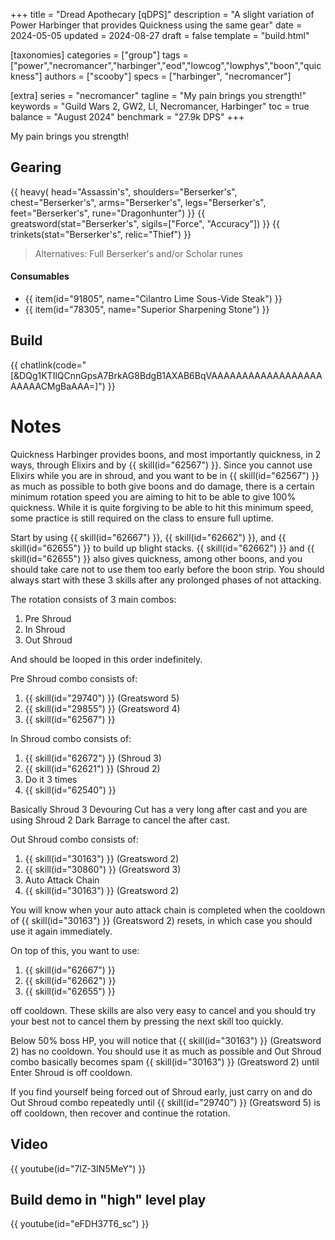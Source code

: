 +++
title = "Dread Apothecary [qDPS]"
description = "A slight variation of Power Harbinger that provides Quickness using the same gear"
date = 2024-05-05
updated = 2024-08-27
draft = false
template = "build.html"

[taxonomies]
categories = ["group"]
tags = ["power","necromancer","harbinger","eod","lowcog","lowphys","boon","quickness"]
authors = ["scooby"]
specs = ["harbinger", "necromancer"]

[extra]
series = "necromancer"
tagline = "My pain brings you strength!"
keywords = "Guild Wars 2, GW2, LI, Necromancer, Harbinger"
toc = true
balance = "August 2024"
benchmark = "27.9k DPS"
+++

My pain brings you strength!

## Gearing

{{ heavy(
	head="Assassin's",
	shoulders="Berserker's",
	chest="Berserker's",
	arms="Berserker's",
	legs="Berserker's",
	feet="Berserker's",
	rune="Dragonhunter") }}
{{ greatsword(stat="Berserker's", sigils=["Force", "Accuracy"]) }}
{{ trinkets(stat="Berserker's", relic="Thief") }}

> Alternatives: Full Berserker's and/or Scholar runes

#### Consumables

- {{ item(id="91805", name="Cilantro Lime Sous-Vide Steak") }}
- {{ item(id="78305", name="Superior Sharpening Stone") }}

## Build

{{ chatlink(code="[&DQg1KTIlQCnnGpsA7BrkAG8BdgB1AXAB6BqVAAAAAAAAAAAAAAAAAAAAAAACMgBaAAA=]") }}

# Notes

Quickness Harbinger provides boons, and most importantly quickness, in 2 ways, through Elixirs and by {{ skill(id="62567") }}. Since you cannot use Elixirs while you are in shroud, and you want to be in {{ skill(id="62567") }} as much as possible to both give boons and do damage, there is a certain minimum rotation speed you are aiming to hit to be able to give 100% quickness. While it is quite forgiving to be able to hit this minimum speed, some practice is still required on the class to ensure full uptime.

Start by using {{ skill(id="62667") }}, {{ skill(id="62662") }}, and {{ skill(id="62655") }} to build up blight stacks. {{ skill(id="62662") }} and {{ skill(id="62655") }} also gives quickness, among other boons, and you should take care not to use them too early before the boon strip. You should always start with these 3 skills after any prolonged phases of not attacking.

The rotation consists of 3 main combos:  
1. Pre Shroud  
1. In Shroud  
1. Out Shroud

And should be looped in this order indefinitely.

Pre Shroud combo consists of:  
1. {{ skill(id="29740") }} (Greatsword 5)  
1. {{ skill(id="29855") }} (Greatsword 4)  
1. {{ skill(id="62567") }}

In Shroud combo consists of:  
1. {{ skill(id="62672") }} (Shroud 3)  
1. {{ skill(id="62621") }} (Shroud 2)  
1. Do it 3 times  
1. {{ skill(id="62540") }}  

Basically Shroud 3 Devouring Cut has a very long after cast and you are using Shroud 2 Dark Barrage to cancel the after cast.

Out Shroud combo consists of:  
1. {{ skill(id="30163") }} (Greatsword 2)  
1. {{ skill(id="30860") }} (Greatsword 3)  
1. Auto Attack Chain  
1. {{ skill(id="30163") }} (Greatsword 2)  

You will know when your auto attack chain is completed when the cooldown of {{ skill(id="30163") }} (Greatsword 2) resets, in which case you should use it again immediately.

On top of this, you want to use:  
1. {{ skill(id="62667") }}  
1. {{ skill(id="62662") }}  
1. {{ skill(id="62655") }}  

off cooldown. These skills are also very easy to cancel and you should try your best not to cancel them by pressing the next skill too quickly.

Below 50% boss HP, you will notice that {{ skill(id="30163") }} (Greatsword 2) has no cooldown. You should use it as much as possible and Out Shroud combo basically becomes spam {{ skill(id="30163") }} (Greatsword 2) until Enter Shroud is off cooldown.

If you find yourself being forced out of Shroud early, just carry on and do Out Shroud combo repeatedly until {{ skill(id="29740") }} (Greatsword 5) is off cooldown, then recover and continue the rotation.

## Video

{{ youtube(id="7lZ-3IN5MeY") }}

## Build demo in "high" level play

{{ youtube(id="eFDH37T6_sc") }}
